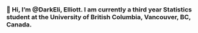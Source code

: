### 👋 Hi, I’m @DarkEli, Elliott. I am currently a third year Statistics student at the University of British Columbia, Vancouver, BC, Canada. 


<!---
DarkEli/DarkEli is a ✨ special ✨ repository because its `README.md` (this file) appears on your GitHub profile.
You can click the Preview link to take a look at your changes.
--->
